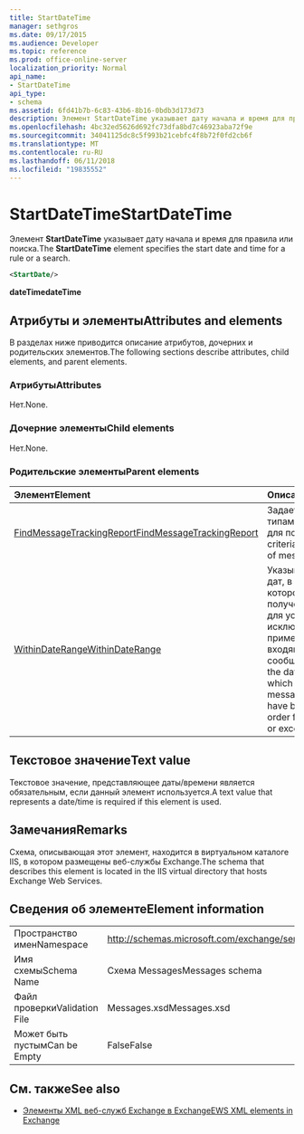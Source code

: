 ```yaml
---
title: StartDateTime
manager: sethgros
ms.date: 09/17/2015
ms.audience: Developer
ms.topic: reference
ms.prod: office-online-server
localization_priority: Normal
api_name:
- StartDateTime
api_type:
- schema
ms.assetid: 6fd41b7b-6c83-43b6-8b16-0bdb3d173d73
description: Элемент StartDateTime указывает дату начала и время для правила или поиска.
ms.openlocfilehash: 4bc32ed5626d692fc73dfa8bd7c46923aba72f9e
ms.sourcegitcommit: 34041125dc8c5f993b21cebfc4f8b72f0fd2cb6f
ms.translationtype: MT
ms.contentlocale: ru-RU
ms.lasthandoff: 06/11/2018
ms.locfileid: "19835552"
---
```

# <a name="startdatetime"></a><span data-ttu-id="8b4e5-103">StartDateTime</span><span class="sxs-lookup"><span data-stu-id="8b4e5-103">StartDateTime</span></span>

<span data-ttu-id="8b4e5-104">Элемент **StartDateTime** указывает дату начала и время для правила или поиска.</span><span class="sxs-lookup"><span data-stu-id="8b4e5-104">The **StartDateTime** element specifies the start date and time for a rule or a search.</span></span> 
  
```XML
<StartDate/>
```

<span data-ttu-id="8b4e5-105">**dateTime**</span><span class="sxs-lookup"><span data-stu-id="8b4e5-105">**dateTime**</span></span>

## <a name="attributes-and-elements"></a><span data-ttu-id="8b4e5-106">Атрибуты и элементы</span><span class="sxs-lookup"><span data-stu-id="8b4e5-106">Attributes and elements</span></span>

<span data-ttu-id="8b4e5-107">В разделах ниже приводится описание атрибутов, дочерних и родительских элементов.</span><span class="sxs-lookup"><span data-stu-id="8b4e5-107">The following sections describe attributes, child elements, and parent elements.</span></span>
  
### <a name="attributes"></a><span data-ttu-id="8b4e5-108">Атрибуты</span><span class="sxs-lookup"><span data-stu-id="8b4e5-108">Attributes</span></span>

<span data-ttu-id="8b4e5-109">Нет.</span><span class="sxs-lookup"><span data-stu-id="8b4e5-109">None.</span></span>
  
### <a name="child-elements"></a><span data-ttu-id="8b4e5-110">Дочерние элементы</span><span class="sxs-lookup"><span data-stu-id="8b4e5-110">Child elements</span></span>

<span data-ttu-id="8b4e5-111">Нет.</span><span class="sxs-lookup"><span data-stu-id="8b4e5-111">None.</span></span>
  
### <a name="parent-elements"></a><span data-ttu-id="8b4e5-112">Родительские элементы</span><span class="sxs-lookup"><span data-stu-id="8b4e5-112">Parent elements</span></span>

|<span data-ttu-id="8b4e5-113">**Элемент**</span><span class="sxs-lookup"><span data-stu-id="8b4e5-113">**Element**</span></span>|<span data-ttu-id="8b4e5-114">**Описание**</span><span class="sxs-lookup"><span data-stu-id="8b4e5-114">**Description**</span></span>|
|:-----|:-----|
|[<span data-ttu-id="8b4e5-115">FindMessageTrackingReport</span><span class="sxs-lookup"><span data-stu-id="8b4e5-115">FindMessageTrackingReport</span></span>](findmessagetrackingreport.md) <br/> |<span data-ttu-id="8b4e5-116">Задает условия типам сообщений для поиска.</span><span class="sxs-lookup"><span data-stu-id="8b4e5-116">Specifies criteria for the types of messages to find.</span></span>  <br/> |
|[<span data-ttu-id="8b4e5-117">WithinDateRange</span><span class="sxs-lookup"><span data-stu-id="8b4e5-117">WithinDateRange</span></span>](withindaterange.md) <br/> |<span data-ttu-id="8b4e5-118">Указывает диапазон дат, в течение которого нужно были получены в порядке для условие или исключение для применения входящих сообщений.</span><span class="sxs-lookup"><span data-stu-id="8b4e5-118">Specifies the date range within which incoming messages have to have been received in order for the condition or exception to apply.</span></span>  <br/> |
   
## <a name="text-value"></a><span data-ttu-id="8b4e5-119">Текстовое значение</span><span class="sxs-lookup"><span data-stu-id="8b4e5-119">Text value</span></span>

 <span data-ttu-id="8b4e5-120">Текстовое значение, представляющее даты/времени является обязательным, если данный элемент используется.</span><span class="sxs-lookup"><span data-stu-id="8b4e5-120">A text value that represents a date/time is required if this element is used.</span></span> 
  
## <a name="remarks"></a><span data-ttu-id="8b4e5-121">Замечания</span><span class="sxs-lookup"><span data-stu-id="8b4e5-121">Remarks</span></span>

<span data-ttu-id="8b4e5-122">Схема, описывающая этот элемент, находится в виртуальном каталоге IIS, в котором размещены веб-службы Exchange.</span><span class="sxs-lookup"><span data-stu-id="8b4e5-122">The schema that describes this element is located in the IIS virtual directory that hosts Exchange Web Services.</span></span>
  
## <a name="element-information"></a><span data-ttu-id="8b4e5-123">Сведения об элементе</span><span class="sxs-lookup"><span data-stu-id="8b4e5-123">Element information</span></span>

|||
|:-----|:-----|
|<span data-ttu-id="8b4e5-124">Пространство имен</span><span class="sxs-lookup"><span data-stu-id="8b4e5-124">Namespace</span></span>  <br/> |http://schemas.microsoft.com/exchange/services/2006/messages  <br/> |
|<span data-ttu-id="8b4e5-125">Имя схемы</span><span class="sxs-lookup"><span data-stu-id="8b4e5-125">Schema Name</span></span>  <br/> |<span data-ttu-id="8b4e5-126">Схема Messages</span><span class="sxs-lookup"><span data-stu-id="8b4e5-126">Messages schema</span></span>  <br/> |
|<span data-ttu-id="8b4e5-127">Файл проверки</span><span class="sxs-lookup"><span data-stu-id="8b4e5-127">Validation File</span></span>  <br/> |<span data-ttu-id="8b4e5-128">Messages.xsd</span><span class="sxs-lookup"><span data-stu-id="8b4e5-128">Messages.xsd</span></span>  <br/> |
|<span data-ttu-id="8b4e5-129">Может быть пустым</span><span class="sxs-lookup"><span data-stu-id="8b4e5-129">Can be Empty</span></span>  <br/> |<span data-ttu-id="8b4e5-130">False</span><span class="sxs-lookup"><span data-stu-id="8b4e5-130">False</span></span>  <br/> |
   
## <a name="see-also"></a><span data-ttu-id="8b4e5-131">См. также</span><span class="sxs-lookup"><span data-stu-id="8b4e5-131">See also</span></span>

- [<span data-ttu-id="8b4e5-132">Элементы XML веб-служб Exchange в Exchange</span><span class="sxs-lookup"><span data-stu-id="8b4e5-132">EWS XML elements in Exchange</span></span>](ews-xml-elements-in-exchange.md)

